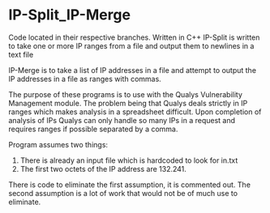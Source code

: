 IP-Split_IP-Merge
=================
Code located in their respective branches.
Written in C++ 
IP-Split is written to take one or more IP ranges from a file and output them to newlines in a text file

IP-Merge is to take a list of IP addresses in a file and attempt to output the IP addresses in a file as ranges with commas.

The purpose of these programs is to use with the Qualys Vulnerability Management module. The problem being that Qualys deals strictly in IP ranges which makes analysis in a spreadsheet difficult. Upon completion of analysis of IPs Qualys can only handle so many IPs in a request and requires ranges if possible separated by a comma.

Program assumes two things: 
1) There is already an input file which is hardcoded to look for in.txt 
2) The first two octets of the IP address are 132.241.

There is code to eliminate the first assumption, it is commented out. 
The second assumption is a lot of work that would not be of much use to eliminate.
